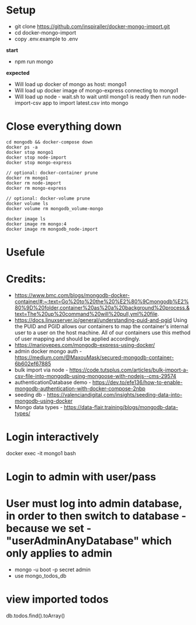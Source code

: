 # Setup
- git clone https://github.com/inspiraller/docker-mongo-import.git
- cd docker-mongo-import
- copy .env.example to .env 

**start**
- npm run mongo

**expected**
- Will load up docker of mongo as host: mongo1
- Will load up docker image of mongo-express connecting to mongo1
- Will load up node - wait.sh to wait until mongo1 is ready then run node-import-csv app to import latest.csv into mongo

# Close everything down
```
cd mongodb && docker-compose down
docker ps -a
docker stop mongo1
docker stop node-import
docker stop mongo-express 

// optional: docker-container prune
docker rm mongo1
docker rm node-import
docker rm mongo-express

// optional: docker-volume prune
docker volume ls
docker volume rm mongodb_volume-mongo

docker image ls
docker image rm mongo:4
docker image rm mongodb_node-import
```

# Usefule
# Credits:
- https://www.bmc.com/blogs/mongodb-docker-container/#:~:text=Go%20to%20the%20%E2%80%9Cmongodb%E2%80%9D%20folder,container%20as%20a%20background%20process.&text=The%20up%20command%20will%20pull,yml%20file.
- https://docs.linuxserver.io/general/understanding-puid-and-pgid
Using the PUID and PGID allows our containers to map the container's internal user to a user on the host machine. All of our containers use this method of user mapping and should be applied accordingly.
- https://marioyepes.com/mongodb-express-using-docker/
- admin docker mongo auth - https://medium.com/@MaxouMask/secured-mongodb-container-6b602ef67885
- bulk import via node - https://code.tutsplus.com/articles/bulk-import-a-csv-file-into-mongodb-using-mongoose-with-nodejs--cms-29574
- authenticationDatabase demo - https://dev.to/efe136/how-to-enable-mongodb-authentication-with-docker-compose-2nbp
- seeding db - https://valenciandigital.com/insights/seeding-data-into-mongodb-using-docker
-  Mongo data types - https://data-flair.training/blogs/mongodb-data-types/
# Login interactively
docker exec -it mongo1 bash

# Login to admin with user/pass
# User must log into admin database, in order to then switch to database - because we set - "userAdminAnyDatabase" which only applies to admin
- mongo -u boot -p secret admin
- use mongo_todos_db

# view imported todos
db.todos.find().toArray()
